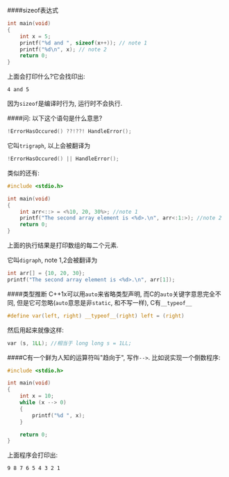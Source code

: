 ####sizeof表达式
```c
int main(void)
{
	int x = 5;
	printf("%d and ", sizeof(x++)); // note 1
	printf("%d\n", x); // note 2
	return 0;
}
```
上面会打印什么?它会找印出:
```
4 and 5
```
因为`sizeof`是编译时行为, 运行时不会执行.

####问: 以下这个语句是什么意思?
```c
!ErrorHasOccured() ??!??! HandleError();
```
它叫`trigraph`, 以上会被翻译为
```c
!ErrorHasOccured() || HandleError();
```

类似的还有:
```c
#include <stdio.h>

int main(void)
{
	int arr<::> = <%10, 20, 30%>; //note 1
	printf("The second array element is <%d>.\n", arr<:1:>); //note 2
	return 0;
}
```
上面的执行结果是打印数组的每二个元素.

它叫`digraph`, note 1,2会被翻译为
```c
int arr[] = {10, 20, 30};
printf("The second array element is <%d>.\n", arr[1]);
```

####类型推断
C++1x可以用`auto`来省略类型声明, 而C的`auto`关键字意思完全不同, 但是它可忽略(`auto`意思是非`static`, 和不写一样), C有`__typeof__`
```c
#define var(left, right) __typeof__(right) left = (right)
```

然后用起来就像这样:
```c
var (s, 1LL); //相当于 long long s = 1LL;
```

####C有一个鲜为人知的运算符叫"趋向于", 写作`-->`. 比如说实现一个倒数程序:
```c
#include <stdio.h>

int main(void)
{
	int x = 10;
	while (x --> 0)
	{
		printf("%d ", x);	
	}

	return 0;
}
```
上面程序会打印出:
```
9 8 7 6 5 4 3 2 1
```